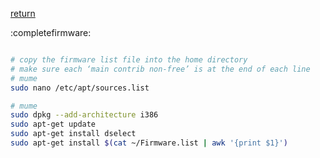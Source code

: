 [return](debianinstall)

:completefirmware:

```sh

# copy the firmware list file into the home directory
# make sure each ‘main contrib non-free’ is at the end of each line
# mume
sudo nano /etc/apt/sources.list

# mume
sudo dpkg --add-architecture i386
sudo apt-get update
sudo apt-get install dselect
sudo apt-get install $(cat ~/Firmware.list | awk '{print $1}')

```








